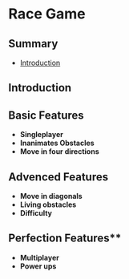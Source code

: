 # Race Game

## Summary
- [Introduction](#introduction)

## Introduction

## Basic Features
- **Singleplayer**
- **Inanimates Obstacles**
- **Move in four directions**

## Advenced Features
- **Move in diagonals**
- **Living obstacles**
- **Difficulty**

## Perfection Features**
- **Multiplayer**
- **Power ups**
